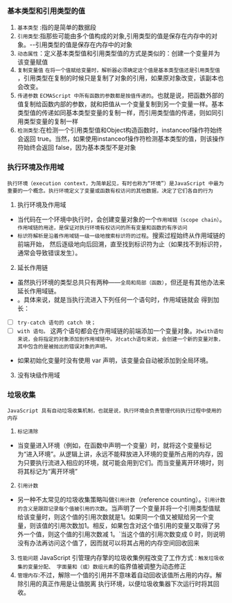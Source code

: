 ### 基本类型和引用类型的值
1. `基本类型` :指的是简单的数据段
2. `引用类型`:指那些可能由多个值构成的对象,引用类型的值是保存在内存中的对象。--引用类型的值是保存在内存中的对象
3. `动态属性`：定义基本类型值和引用类型值的方式是类似的：创建一个变量并为该变量赋值
4. `复制变量值`
`在将一个值赋给变量时，解析器必须确定这个值是基本类型值还是引用类型值 `，引用类型在复制的时候只是复制了对象的引用，如果原对象改变，该副本也会改变。
5. `传递参数`
`ECMAScript 中所有函数的参数都是按值传递的`。也就是说，把函数外部的值复制给函数内部的参数，就和把值从一个变量复制到另一个变量一样。基本类型值的传递如同基本类型变量的复制一样，而引用类型值的传递，则如同引用类型变量的复制一样
6. `检测类型`:在检测一个引用类型值和Object构造函数时，instanceof操作符始终会返回 true。当然，如果使用instanceof操作符检测基本类型的值，则该操作符始终会返回 false，因为基本类型不是对象
### 执行环境及作用域
`执行环境（execution context，为简单起见，有时也称为“环境”）是JavaScript 中最为重要的一个概念。执行环境定义了变量或函数有权访问的其他数据，决定了它们各自的行为`
1. 执行环境及作用域
- 当代码在一个环境中执行时，会创建变量对象的一个`作用域链（scope chain）`。`作用域链的用途，是保证对执行环境有权访问的所有变量和函数的有序访问`
- `标识符解析是沿着作用域链一级一级地搜索标识符的过程`。搜索过程始终从作用域链的前端开始，
然后逐级地向后回溯，直至找到标识符为止（如果找不到标识符，通常会导致错误发生）。
2. 延长作用链
- 虽然执行环境的类型总共只有两种——`全局和局部（函数）`，但还是有其他办法来延长作用域链。
- 。具体来说，就是当执行流进入下列任何一个语句时，作用域链就会
得到加长：
- [ ] `try-catch 语句的 catch 块；`
- [ ] `with 语句。`
这两个语句都会在作用域链的前端添加一个变量对象。`对with语句来说，会将指定的对象添加到作用域链中。对catch语句来说，会创建一个新的变量对象，其中包含的是被抛出的错误对象的声明。`
- 如果初始化变量时没有使用 var 声明，该变量会自动被添加到全局环境。
3. 没有块级作用域
### 垃圾收集
`JavaScript 具有自动垃圾收集机制，也就是说，执行环境会负责管理代码执行过程中使用的内存`
1. `标记清除`
- 当变量进入环境（例如，在函数中声明一个变量）时，就将这个变量标记为“进入环境”。从逻辑上讲，永远不能释放进入环境的变量所占用的内存，因为只要执行流进入相应的环境，就可能会用到它们。而当变量离开环境时，则将其标记为“离开环境”
2. `引用计数`
- 另一种不太常见的垃圾收集策略叫做`引用计数`（reference counting）。`引用计数的含义是跟踪记录每个值被引用的次数`。当声明了一个变量并将一个引用类型值赋给该变量时，则这个值的引用次数就是1。如果同一个值又被赋给另一个变量，则该值的引用次数加1。相反，如果包含对这个值引用的变量又取得了另外一个值，则这个值的引用次数减 1。`当这个值的引用次数变成 0 时，则说明没有办法再访问这个值了，因而就可以将其占用的内存空间回收回来
3. `性能问题`
JavaScript 引管理内存擎的垃圾收集例程改变了工作方式`：触发垃圾收集的变量分配、
字面量和（或）数组元素`的临界值被调整为动态修正
4. `管理内存`:不过，解除一个值的引用并不意味着自动回收该值所占用的内存。解除引用的真正作用是让值脱离
执行环境，以便垃圾收集器下次运行时将其回收。
